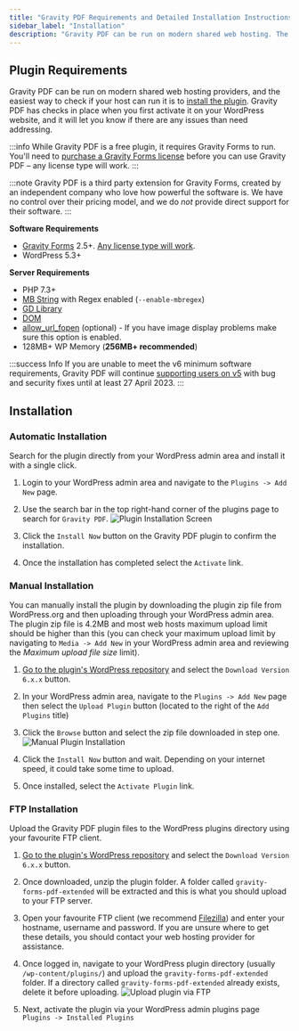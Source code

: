 ```yaml
---
title: "Gravity PDF Requirements and Detailed Installation Instructions"
sidebar_label: "Installation"
description: "Gravity PDF can be run on modern shared web hosting. The easiest way to check if your web server meets the criteria is to install the plugin. Simple!"
---
```


## Plugin Requirements 

Gravity PDF can be run on modern shared web hosting providers, and the easiest way to check if your host can run it is to [install the plugin](#installation). Gravity PDF has checks in place when you first activate it on your WordPress website, and it will let you know if there are any issues than need addressing.

:::info
While Gravity PDF is a free plugin, it requires Gravity Forms to run. You'll need to <a href="https://rocketgenius.pxf.io/c/1211356/445235/7938" rel="sponsored">purchase a Gravity Forms license</a> before you can use Gravity PDF – any license type will work.
:::

:::note
Gravity PDF is a third party extension for Gravity Forms, created by an independent company who love how powerful the software is. We have no control over their pricing model, and we do *not* provide direct support for their software.
:::

**Software Requirements**

-   <a href="https://rocketgenius.pxf.io/c/1211356/445235/7938" rel="sponsored">Gravity Forms</a> 2.5+. [Any license type will work](gravity-forms-compatibility.md#gravity-forms-licenses).
-   WordPress 5.3+

**Server Requirements**

-   PHP 7.3+
-   [MB String](http://www.php.net/manual/en/mbstring.installation.php) with Regex enabled (`--enable-mbregex`)
-   [GD Library](http://www.php.net/manual/en/image.installation.php)
-   [DOM](http://php.net/manual/en/intro.dom.php)
-   [allow_url_fopen](https://www.php.net/manual/en/filesystem.configuration.php#ini.allow-url-fopen) (optional) - If you have image display problems make sure this option is enabled.
-   128MB+ WP Memory (**256MB+ recommended**)

:::success Info
If you are unable to meet the v6 minimum software requirements, Gravity PDF will continue [supporting users on v5](../../v5/five-minute-install.md) with bug and security fixes until at least 27 April 2023.
:::

## Installation

### Automatic Installation

Search for the plugin directly from your WordPress admin area and install it with a single click.

1. Login to your WordPress admin area and navigate to the `Plugins -> Add New` page.

1. Use the search bar in the top right-hand corner of the plugins page to search for `Gravity PDF`. 
    ![Plugin Installation Screen](https://resources.gravitypdf.com/uploads/2021/03/Gravity-PDF-Add-Plugins-Page.png)

1. Click the `Install Now` button on the Gravity PDF plugin to confirm the installation.

1. Once the installation has completed select the `Activate` link. 

### Manual Installation 

You can manually install the plugin by downloading the plugin zip file from WordPress.org and then uploading through your WordPress admin area. The plugin zip file is 4.2MB and most web hosts maximum upload limit should be higher than this (you can check your maximum upload limit by navigating to `Media -> Add New` in your WordPress admin area and reviewing the *Maximum upload file size* limit).

1. [Go to the plugin's WordPress repository](https://wordpress.org/plugins/gravity-forms-pdf-extended/) and select the `Download Version 6.x.x` button. 

2.  In your WordPress admin area, navigate to the `Plugins -> Add New` page then select the `Upload Plugin` button (located to the right of the `Add Plugins` title)

3.  Click the `Browse` button and select the zip file downloaded in step one. ![Manual Plugin Installation](https://resources.gravitypdf.com/uploads/2021/03/Gravity-Forms-PDF-Extended.png)

4.  Click the `Install Now` button and wait. Depending on your internet speed, it could take some time to upload.

5.  Once installed, select the `Activate Plugin` link.

### FTP Installation 

Upload the Gravity PDF plugin files to the WordPress plugins directory using your favourite FTP client.

1. [Go to the plugin's WordPress repository](https://wordpress.org/plugins/gravity-forms-pdf-extended/) and select the `Download Version 6.x.x` button. 

2.  Once downloaded, unzip the plugin folder. A folder called `gravity-forms-pdf-extended` will be extracted and this is what you should upload to your FTP server.

3.  Open your favourite FTP client (we recommend [Filezilla](https://filezilla-project.org/)) and enter your hostname, username and password. If you are unsure where to get these details, you should contact your web hosting provider for assistance.

4.  Once logged in, navigate to your WordPress plugin directory (usually `/wp-content/plugins/`) and upload the `gravity-forms-pdf-extended` folder. If a directory called `gravity-forms-pdf-extended` already exists, delete it before uploading. ![Upload plugin via FTP](https://resources.gravitypdf.com/uploads/2015/10/ftp-upload.png)

5.  Next, activate the plugin via your WordPress admin plugins page `Plugins -> Installed Plugins`
